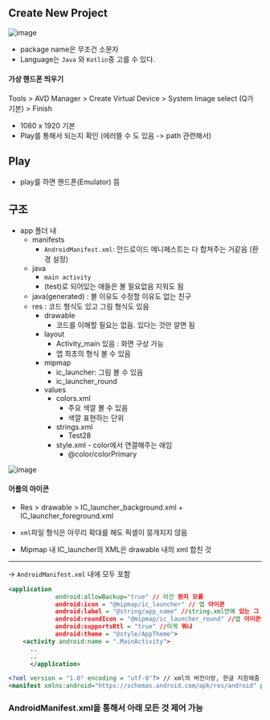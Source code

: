 ## Create New Project

![image](https://user-images.githubusercontent.com/72767245/120886196-b2c1c680-c627-11eb-875f-9f77a7fb16f8.png)

- package name은 무조건 소문자
- Language는 ```Java``` 와 ```Kotlin```중 고를 수 있다.


#### 가상 핸드폰 띄우기
Tools > AVD Manager > Create Virtual Device > System Image select (Q가 기본) > Finish

- 1080 x 1920 기본 
- Play를 통해서 되는지 확인 (에러뜰 수 도 있음 -> path 관련해서)


## Play

- play를 하면 핸드폰(Emulator) 뜸

## 구조
- app 폴더 내
  - manifests
    - ```AndroidManifest.xml```: 안드로이드 메니페스트는 다 합쳐주는 거같음 (환경 설정)
  - java
    - ```main activity```
    - (test)로 되어있는 애들은 볼 필요없음 지워도 됨
  - java(generated) : 볼 이유도 수정할 이유도 없는 친구
  - res : 코드 형식도 있고 그림 형식도 있음
    - drawable
      - 코드를 이해할 필요는 없음. 있다는 것만 알면 됨
    - layout
      - Activity_main 있음 : 화면 구상 가능
      - 앱 최초의 형식 볼 수 있음
    - mipmap
      - ic_launcher: 그림 볼 수 있음
      - ic_launcher_round
    - values
      - colors.xml
        - 주요 색깔 볼 수 있음
        - 색깔 표현하는 단위
      - strings.xml
        - <string name = "app_name">Test28</string> 
      - style.xml - color에서 연결해주는 애임
        - <item name = "colorPrimary">@color/colorPrimary</item>

![image](https://user-images.githubusercontent.com/72767245/120889913-751a6900-c63a-11eb-8524-2cc4ee09bf03.png)

#### 어플의 아이콘
- Res > drawable > IC_launcher_background.xml + IC_launcher_foreground.xml

- ```xml```파일 형식은 아무리 확대를 해도 픽셀이 뭉개지지 않음
- Mipmap 내 IC_launcher의 XML은 drawable 내의 xml 합친 것


---

-> ```AndroidManifest.xml``` 내에 모두 포함
```xml
<application
             android:allowBackup="true" // 이건 뭔지 모름
             android:icon = "@mipmap/ic_launcher" // 앱 아이콘
             android:label = "@string/app_name" //string.xml안에 있는 그 string 뜻하는듯 . 앱 이름
             android:roundIcon = "@mipmap/ic_launcher_round" //앱 아이콘인데 동그란거
             android:supportsRtl = "true" //이게 뭐냐
             android:theme = "@style/AppTheme">
    <activity android:name = ".MainActivity">
      ..
      ..
      </application>
```
```xml
<?xml version = "1.0" encoding = "utf-8"?> // xml의 버전이랑, 한글 지원해줌
<manifest xmlns:android="https://schemas.android.com/apk/res/android" package = "com.test.test28"> //패키지는 고유의 패키지(중복 안됨) 전부 소문자여야 함
```
### AndroidManifest.xml을 통해서 아래 모든 것 제어 가능
